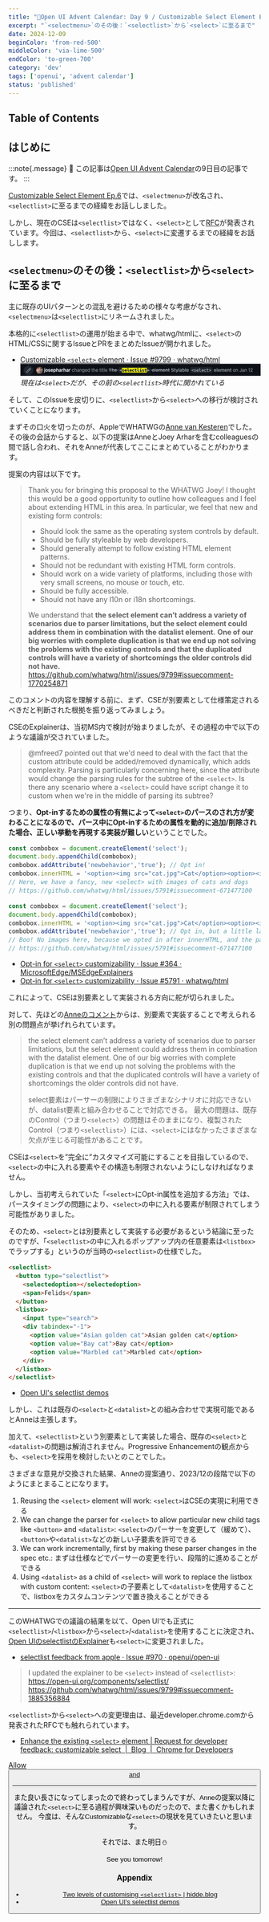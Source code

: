 ```yaml
---
title: "🎄Open UI Advent Calendar: Day 9 / Customizable Select Element Ep.7"
excerpt: "`<selectmenu>`のその後：`<selectlist>`から`<select>`に至るまで"
date: 2024-12-09
beginColor: 'from-red-500'
middleColor: 'via-lime-500'
endColor: 'to-green-700'
category: 'dev'
tags: ['openui', 'advent calendar']
status: 'published'
---
```

## Table of Contents

## はじめに

:::note{.message}
🎄 この記事は[Open UI Advent Calendar](https://adventar.org/calendars/10293)の9日目の記事です。
:::

[Customizable Select Element Ep.6](https://blog.sakupi01.com/dev/articles/2024-openui-advent-8)では、`<selectmenu>`が改名され、`<selectlist>`に至るまでの経緯をお話ししました。

しかし、現在のCSEは`<selectlist>`ではなく、`<select>`として[RFC](https://developer.chrome.com/blog/rfc-customizable-select)が発表されています。今回は、`<selectlist>`から、`<select>`に変遷するまでの経緯をお話しします。

## `<selectmenu>`のその後：`<selectlist>`から`<select>`に至るまで

主に既存のUIパターンとの混乱を避けるための様々な考慮がなされ、`<selectmenu>`は`<selectlist>`にリネームされました。

本格的に`<selectlist>`の運用が始まる中で、whatwg/htmlに、`<select>`のHTML/CSSに関するIssueとPRをまとめたIssueが開かれました。

- [Customizable `<select>` element · Issue #9799 · whatwg/html](https://github.com/whatwg/html/issues/9799)
![現在は`<select>`だが、その前の`<selectlist>`時代に開かれている](../../../../assets/images/select-wrapped-issue.png)
*現在は`<select>`だが、その前の`<selectlist>`時代に開かれている*

そして、このIssueを皮切りに、`<selectlist>`から`<select>`への移行が検討されていくことになります。

まずその口火を切ったのが、AppleでWHATWGの[Anne van Kesteren](https://x.com/annevk)でした。その後の会話からすると、以下の提案はAnneとJoey Arharを含むcolleaguesの間で話し合われ、それをAnneが代表してここにまとめていることがわかります。

提案の内容は以下です。

> Thank you for bringing this proposal to the WHATWG Joey! I thought this would be a good opportunity to outline how colleagues and I feel about extending HTML in this area. In particular, we feel that new and existing form controls:
>
> - Should look the same as the operating system controls by default.
> - Should be fully styleable by web developers.
> - Should generally attempt to follow existing HTML element patterns.
> - Should not be redundant with existing HTML form controls.
> - Should work on a wide variety of platforms, including those with very small screens, no mouse or touch, etc.
> - Should be fully accessible.
> - Should not have any l10n or i18n shortcomings.
>
> We understand that **the select element can’t address a variety of scenarios due to parser limitations, but the select element could address them in combination with the datalist element.** **One of our big worries with complete duplication is that we end up not solving the problems with the existing controls and that the duplicated controls will have a variety of shortcomings the older controls did not have.**
> <https://github.com/whatwg/html/issues/9799#issuecomment-1770254871>

このコメントの内容を理解する前に、まず、CSEが別要素として仕様策定されるべきだと判断された根拠を振り返ってみましょう。

CSEのExplainerは、当初MS内で検討が始まりましたが、その過程の中で以下のような議論が交されていました。

> @mfreed7 pointed out that we'd need to deal with the fact that the custom attribute could be added/removed dynamically, which adds complexity. Parsing is particularly concerning here, since the attribute would change the parsing rules for the subtree of the `<select>`. Is there any scenario where a `<select>` could have script change it to custom when we're in the middle of parsing its subtree?

つまり、**Opt-inするための属性の有無によって`<select>`のパースのされ方が変わることになるので、パース中にOpt-inするための属性を動的に追加/削除された場合、正しい挙動を再現する実装が難しい**ということでした。

```js title="e.g. optionに任意の要素を正常に追加することができる"
const combobox = document.createElement('select');
document.body.appendChild(combobox);
combobox.addAttribute('newbehavior','true'); // Opt in!
combobox.innerHTML = '<option><img src="cat.jpg">Cat</option><option><img src="dog.jpg">Dog</option>';
// Here, we have a fancy, new <select> with images of cats and dogs
// https://github.com/whatwg/html/issues/5791#issuecomment-671477100
```

```js title="e.g. タイミングの問題で、optionに任意の要素を追加することができない"
const combobox = document.createElement('select');
document.body.appendChild(combobox);
combobox.innerHTML = '<option><img src="cat.jpg">Cat</option><option><img src="dog.jpg">Dog</option>';
combobox.addAttribute('newbehavior','true'); // Opt in, but a little late
// Boo! No images here, because we opted in after innerHTML, and the parser removed the <img> tags.
// https://github.com/whatwg/html/issues/5791#issuecomment-671477100
```

- [Opt-in for `<select>` customizability · Issue #364 · MicrosoftEdge/MSEdgeExplainers](https://github.com/MicrosoftEdge/MSEdgeExplainers/issues/364)
- [Opt-in for `<select>` customizability · Issue #5791 · whatwg/html](https://github.com/whatwg/html/issues/5791)

これによって、CSEは別要素として実装される方向に舵が切られました。

対して、先ほどの[Anneのコメント](https://github.com/whatwg/html/issues/9799#issuecomment-1770254871)からは、別要素で実装することで考えられる別の問題点が挙げれられています。

> the select element can’t address a variety of scenarios due to parser limitations, but the select element could address them in combination with the datalist element. One of our big worries with complete duplication is that we end up not solving the problems with the existing controls and that the duplicated controls will have a variety of shortcomings the older controls did not have.
>
> select要素はパーサーの制限によりさまざまなシナリオに対応できないが、datalist要素と組み合わせることで対応できる。
> 最大の問題は、既存のControl（つまり`<select>`）の問題はそのままになり、複製されたControl（つまり`<selectlist>`）には、`<select>`にはなかったさまざまな欠点が生じる可能性があることです。

CSEは`<select>`を”完全に”カスタマイズ可能にすることを目指しているので、`<select>`の中に入れる要素やその構造も制限されないようにしなければなりません。

しかし、当初考えられていた「`<select>`にOpt-in属性を追加する方法」では、パースタイミングの問題により、`<select>`の中に入れる要素が制限されてしまう可能性がありました。

そのため、`<select>`とは別要素として実装する必要があるという結論に至ったのですが、「`<selectlist>`の中に入れるポップアップ内の任意要素は`<listbox>`でラップする」というのが当時の`<selectlist>`の仕様でした。

```html title="当時のselectlistの例"
<selectlist>
  <button type="selectlist">
    <selectedoption></selectedoption>
    <span>Felids</span>
  </button>
  <listbox>
    <input type="search">
    <div tabindex="-1">
      <option value="Asian golden cat">Asian golden cat</option>
      <option value="Bay cat">Bay cat</option>
      <option value="Marbled cat">Marbled cat</option>
    </div>
  </listbox>
</selectlist>
```

- [Open UI's selectlist demos](https://microsoftedge.github.io/Demos/selectlist/index.html)

しかし、これは既存の`<select>`と`<datalist>`との組み合わせで実現可能であるとAnneは主張します。

加えて、`<selectlist>`という別要素として実装した場合、既存の`<select>`と`<datalist>`の問題は解消されません。Progressive Enhancementの観点からも、`<select>`を採用を検討したいとのことでした。

さまざまな意見が交換された結果、Anneの提案通り、2023/12の段階で以下のようにまとまることになります。

1. Reusing the `<select>` element will work: `<select>`はCSEの実現に利用できる
2. We can change the parser for `<select>` to allow particular new child tags like `<button>` and `<datalist>`: `<select>`のパーサーを変更して（緩めて）、`<button>`や`<datalist>`などの新しい子要素を許可できる
3. We can work incrementally, first by making these parser changes in the spec etc.: まずは仕様などでパーサーの変更を行い、段階的に進めることができる
4. Using `<datalist>` as a child of `<select>` will work to replace the listbox with custom content: `<select>`の子要素として`<datalist>`を使用することで、listboxをカスタムコンテンツで置き換えることができる

---

このWHATWGでの議論の結果を以て、Open UIでも正式に`<selectlist>`/`<listbox>`から`<select>`/`<datalist>`を使用することに決定され、[Open UIのselectlistのExplainer](https://open-ui.org/components/selectlist/)も`<select>`に変更されました。

- [selectlist feedback from apple · Issue #970 · openui/open-ui](https://github.com/openui/open-ui/issues/970)

> I updated the explainer to be `<select>` instead of `<selectlist>`: <https://open-ui.org/components/selectlist/>
> <https://github.com/whatwg/html/issues/9799#issuecomment-1885356884>

`<selectlist>`から`<select>`への変更理由は、最近developer.chrome.comから発表されたRFCでも触れられています。

- [Enhance the existing `<select>` element | Request for developer feedback: customizable select  |  Blog  |  Chrome for Developers](https://developer.chrome.com/blog/rfc-customizable-select#enhance_the_existing_select_element)

[Allow <button> and <datalist> in `<select>` by chromium-wpt-export-bot · Pull Request #43640 · web-platform-tests/wpt](https://github.com/web-platform-tests/wpt/pull/43640)

***

また良い長さになってしまったので終わってしまうんですが、Anneの提案以降に議論された`<select>`に至る過程が興味深いものだったので、また書くかもしれません。
今度は、そんなCustomizableな`<select>`の現状を見ていきたいと思います。

それでは、また明日⛄

See you tomorrow!

### Appendix

- [Two levels of customising `<selectlist>` | hidde.blog](https://hidde.blog/custom-select-with-selectlist/)
- [Open UI's selectlist demos](https://microsoftedge.github.io/Demos/selectlist/index.html)
